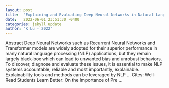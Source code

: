 ```yaml
---
layout: post
title:  "Explaining and Evaluating Deep Neural Networks in Natural Language Processing"
date:   2022-06-01 23:51:30 -0400
categories: jekyll update
author: "K Lu - 2022"
---
```

Abstract Deep Neural Networks such as Recurrent Neural Networks and Transformer models are widely adopted for their superior performance in many natural language processing (NLP) applications, but they remain largely black-box which can lead to unwanted bias and unrobust behaviors. To discover, diagnose and evaluate these issues, it is essential to make NLP systems accountable, reliable and most importantly, explainable. Explainability tools and methods can be leveraged by NLP … Cites: ‪Well-Read Students Learn Better: On the Importance of Pre …‬